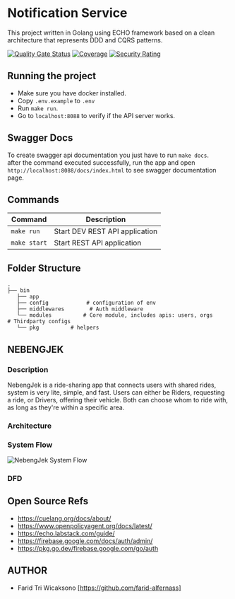 # Notification Service
This project written in Golang using ECHO framework based on a clean architecture that represents DDD and CQRS patterns. 

[![Quality Gate Status](https://sonarcloud.io/api/project_badges/measure?project=nebengjek_location-service&metric=alert_status)](https://sonarcloud.io/summary/new_code?id=nebengjek_location-service)
[![Coverage](https://sonarcloud.io/api/project_badges/measure?project=nebengjek_location-service&metric=coverage)](https://sonarcloud.io/summary/new_code?id=nebengjek_location-service)
[![Security Rating](https://sonarcloud.io/api/project_badges/measure?project=nebengjek_location-service&metric=security_rating)](https://sonarcloud.io/summary/new_code?id=nebengjek_location-service)

## Running the project

- Make sure you have docker installed.
- Copy `.env.example` to `.env`
- Run `make run`.
- Go to `localhost:8088` to verify if the API server works.

## Swagger Docs

To create swagger api documentation you just have to run `make docs`.    
after the command executed successfully, run the app and open `http://localhost:8088/docs/index.html` to see swagger documentation page.


## Commands

| Command                                  | Description                                                 |
|------------------------------------------|-------------------------------------------------------------|
| `make run`                               | Start DEV REST API application                              |
| `make start`                             | Start REST API application                                  |

## Folder Structure

```
.
├── bin         
   ├── app
   ├── config            # configuration of env
   ├── middlewares        # Auth middleware
   └── modules          # Core module, includes apis: users, orgs        # Thirdparty configs
   └── pkg          # helpers

```

## NEBENGJEK
### Description
NebengJek is a ride-sharing app that connects users with shared rides, system is very lite, simple,
and fast. Users can either be Riders, requesting a ride, or Drivers, offering their vehicle. 
Both can choose whom to ride with, as long as they're within a specific area.

### Architecture

### System Flow

![NebengJek System Flow](NebengJek.drawio.png)

### DFD

## Open Source Refs
- https://cuelang.org/docs/about/
- https://www.openpolicyagent.org/docs/latest/
- https://echo.labstack.com/guide/
- https://firebase.google.com/docs/auth/admin/
- https://pkg.go.dev/firebase.google.com/go/auth

## AUTHOR
- Farid Tri Wicaksono [https://github.com/farid-alfernass]